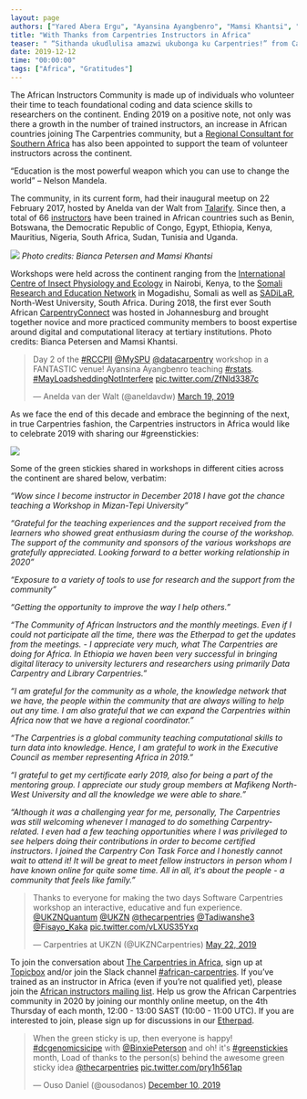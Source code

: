 ```yaml
---
layout: page
authors: ["Yared Abera Ergu", "Ayansina Ayangbenro", "Mamsi Khantsi", "Samar Elsheikh", "Margareth Gfrerer", "Martin Dreyer", "Mesfin Diro", "Abisola Regina Sholeye", "Bianca Peterson", "Nobubele Shozi", "Angelique Trusler"]
title: "With Thanks from Carpentries Instructors in Africa"
teaser: " “Sithanda ukudlulisa amazwi ukubonga ku Carpentries!” from Carpentries Instructors in Africa"
date: 2019-12-12
time: "00:00:00"
tags: ["Africa", "Gratitudes"]
---
```


The African Instructors Community is made up of individuals who volunteer their time to teach foundational coding and data science skills to researchers on the continent. Ending 2019 on a positive note, not only was there a growth in the number of trained instructors, an increase in African countries joining The Carpentries community, but a [Regional Consultant for Southern Africa](https://carpentries.org/blog/2019/11/introducing-angelique/) has also been appointed to support the team of volunteer instructors across the continent.

“Education is the most powerful weapon which you can use to change the world” – Nelson Mandela.

The community, in its current form, had their inaugural meetup on 22 February 2017, hosted by Anelda van der Walt from [Talarify](https://www.talarify.co.za/Home/). Since then, a total of 66 [instructors](https://carpentries.org/blog/2019/04/ukzn-ttt/) have been trained in African countries such as Benin, Botswana, the Democratic Republic of Congo, Egypt, Ethiopia, Kenya, Mauritius, Nigeria, South Africa, Sudan, Tunisia and Uganda. 

![](/blog/2019/12/carpentries-workshops-in-africa.png)
_Photo credits: Bianca Petersen and Mamsi Khantsi_

Workshops were held across the continent ranging from the [International Centre of Insect Physiology and Ecology](http://www.icipe.org/) in Nairobi, Kenya, to the [Somali Research and Education Network](https://somaliren.org/) in Mogadishu, Somali as well as [SADiLaR](https://www.sadilar.org/index.php/en/), North-West University, South Africa. During 2018, the first ever South African [CarpentryConnect](https://carpentryconnectza.org/) was hosted in Johannesburg and brought together novice and more practiced community members to boost expertise around digital and computational literacy at tertiary institutions. Photo credits: Bianca Petersen and Mamsi Khantsi.

<blockquote class="twitter-tweet"><p lang="tl" dir="ltr">Day 2 of the <a href="https://twitter.com/hashtag/RCCPII?src=hash&amp;ref_src=twsrc%5Etfw">#RCCPII</a> <a href="https://twitter.com/MySPU?ref_src=twsrc%5Etfw">@MySPU</a> <a href="https://twitter.com/datacarpentry?ref_src=twsrc%5Etfw">@datacarpentry</a> workshop in a FANTASTIC venue! Ayansina Ayangbenro teaching <a href="https://twitter.com/hashtag/rstats?src=hash&amp;ref_src=twsrc%5Etfw">#rstats</a>. <a href="https://twitter.com/hashtag/MayLoadsheddingNotInterfere?src=hash&amp;ref_src=twsrc%5Etfw">#MayLoadsheddingNotInterfere</a> <a href="https://t.co/ZfNId3387c">pic.twitter.com/ZfNId3387c</a></p><p>&mdash; Anelda van der Walt (@aneldavdw) <a href="https://twitter.com/aneldavdw/status/1107917558550851589?ref_src=twsrc%5Etfw">March 19, 2019</a></p></blockquote> <script async src="https://platform.twitter.com/widgets.js" charset="utf-8"></script>

As we face the end of this decade and embrace the beginning of the next, in true Carpentries fashion, the Carpentries instructors in Africa would like to celebrate 2019 with sharing our #greenstickies:
 
![](/blog/2019/12/africa-instructors-stickies.png)

Some of the green stickies shared in workshops in different cities across the continent are shared below, verbatim:

_“Wow since I become instructor in December 2018 I have got the chance teaching a Workshop in Mizan-Tepi University”_

_“Grateful for the teaching experiences and the support received from the learners who showed great enthusiasm during the course of the workshop. The support of the community and sponsors of the various workshops are gratefully appreciated. Looking forward to a better working relationship in 2020”_

_“Exposure to a variety of tools to use for research and the support from the community”_

_“Getting the opportunity to improve the way I help others.”_

_“The Community of African Instructors and the monthly meetings. Even if I could not participate all the time, there was the Etherpad to get the updates from the meetings. - I appreciate very much, what The Carpentries are doing for Africa. In Ethiopia we haven been very successful in bringing digital literacy to university lecturers and researchers using primarily Data Carpentry and Library Carpentries.”_

_“I am grateful for the community as a whole, the knowledge network that we have, the people within the community that are always willing to help out any time. I am also grateful that we can expand the Carpentries within Africa now that we have a regional coordinator.”_

_“The Carpentries is a global community teaching computational skills to turn data into knowledge. Hence, I am grateful to work in the Executive Council as member representing Africa in 2019.”_

_“I grateful to  get my certificate early 2019, also for being a part of the mentoring group. I appreciate our study group members at Mafikeng North-West University and all the knowledge we were able to share.”_

_“Although it was a challenging year for me, personally, The Carpentries was still welcoming whenever I managed to do something Carpentry-related. I even had a few teaching opportunities where I was privileged to see helpers doing their contributions in order to become certified instructors. I joined the Carpentry Con Task Force and I honestly cannot wait to attend it! It will be great to meet fellow instructors in person whom I have known online for quite some time. All in all, it's about the people - a community that feels like family.”_


<blockquote class="twitter-tweet"><p lang="en" dir="ltr">Thanks to everyone for making the two days Software Carpentries workshop an interactive, educative and fun experience. <a href="https://twitter.com/UKZNQuantum?ref_src=twsrc%5Etfw">@UKZNQuantum</a> <a href="https://twitter.com/UKZN?ref_src=twsrc%5Etfw">@UKZN</a> <a href="https://twitter.com/thecarpentries?ref_src=twsrc%5Etfw">@thecarpentries</a> <a href="https://twitter.com/Tadiwanshe3?ref_src=twsrc%5Etfw">@Tadiwanshe3</a> <a href="https://twitter.com/Fisayo_Kaka?ref_src=twsrc%5Etfw">@Fisayo_Kaka</a> <a href="https://t.co/vLXUS35Yxq">pic.twitter.com/vLXUS35Yxq</a></p><p>&mdash; Carpentries at UKZN (@UKZNCarpentries) <a href="https://twitter.com/UKZNCarpentries/status/1131262866298933248?ref_src=twsrc%5Etfw">May 22, 2019</a></p></blockquote> <script async src="https://platform.twitter.com/widgets.js" charset="utf-8"></script>

To join the conversation about [The Carpentries in Africa](https://docs.carpentries.org/topic_folders/regional_communities/african_task_force.html), sign up at [Topicbox](https://carpentries.topicbox.com/groups/local-africa) and/or join the Slack channel [#african-carpentries]({{site.slack_invite}}/). If you’ve trained as an instructor in Africa (even if you’re not qualified yet), please join the [African instructors mailing list](mailto:african-carpentry-instructors@googlegroups.com).
Help us grow the African Carpentries community in 2020 by joining our monthly online meetup, on the 4th Thursday of each month, 12:00 - 13:00 SAST (10:00 - 11:00 UTC). If you are interested to join, please sign up for discussions in our [Etherpad](https://pad.carpentries.org/ZA-community-call).

<blockquote class="twitter-tweet"><p lang="en" dir="ltr">When the green sticky is up, then everyone is happy! <a href="https://twitter.com/hashtag/dcgenomicsicipe?src=hash&amp;ref_src=twsrc%5Etfw">#dcgenomicsicipe</a> with <a href="https://twitter.com/BinxiePeterson?ref_src=twsrc%5Etfw">@BinxiePeterson</a> and oh! it&#39;s <a href="https://twitter.com/hashtag/greenstickies?src=hash&amp;ref_src=twsrc%5Etfw">#greenstickies</a> month, Load of thanks to the person(s) behind the awesome green sticky idea <a href="https://twitter.com/thecarpentries?ref_src=twsrc%5Etfw">@thecarpentries</a> <a href="https://t.co/pry1h561ap">pic.twitter.com/pry1h561ap</a></p>&mdash; Ouso Daniel (@ousodanos) <a href="https://twitter.com/ousodanos/status/1204384619942031360?ref_src=twsrc%5Etfw">December 10, 2019</a></blockquote> <script async src="https://platform.twitter.com/widgets.js" charset="utf-8"></script>
